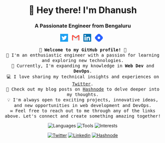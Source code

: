 <h1 align="center">👋 Hey there! I'm Dhanush</h1>
<h3 align="center">A Passionate Engineer from Bengaluru</h3>

<p align="center">
  <a href="https://twitter.com/dhanuks26" target="_blank"><img src="images/twitter.png" alt="Twitter" width="25"></a>&nbsp;&nbsp;
  <a href="mailto:dhanushks001@gmail.com"><img src="images/gmail.png" alt="Gmail" width="25"></a>&nbsp;&nbsp;
   <a href="https://www.linkedin.com/in/dhanush-k-s-a5720a1b9/"><img src="images/linkedin.png" alt="Linkedin" width="25"></a>&nbsp;&nbsp;
  <a href="https://dhanushks.hashnode.dev/"><img src="images/hashnode.png" alt="Hashnode" width="25"></a>&nbsp;&nbsp;
</p>

<p align="center">
  <samp>
    <b>🌟 Welcome to my GitHub profile! 🌟</b><br>
    🚀 I'm an enthusiastic engineer with a passion for learning and exploring new technologies.<br>
    🌱 Currently, I'm expanding my knowledge in <b>Web Dev</b> and <b>DevOps</b>.<br>
    💻 I love sharing my technical insights and experiences on <a href="https://twitter.com/dhanuks26" target="_blank">Twitter</a>.<br>
    📝 Check out my blog posts on <a href="https://dhanushks.hashnode.dev/" target="_blank">Hashnode</a> to delve deeper into my thoughts.<br>
    💡 I'm always open to exciting projects, innovative ideas, and new opportunities in web development and DevOps.<br>
    ✉️ Feel free to reach out to me through any of the links above. Let's connect and create something amazing together! 
  </samp>
</p>

<p align="center">
  <img src="https://img.shields.io/badge/Languages-JavaScript,%20HTML,%20CSS,%20Java,%20Python-brightgreen" alt="Languages">
  <img src="https://img.shields.io/badge/Tools-AWS,%20Docker,%20k8s-orange" alt="Tools">
  <img src="https://img.shields.io/badge/Interests-DevOps%20|%20Web%20Dev-purple" alt="Interests">
</p>

<p align="center">
  <a href="https://twitter.com/dhanuks26"><img src="https://img.shields.io/twitter/follow/dhanuks26?style=social" alt="Twitter"></a>
   <a href=""https://www.linkedin.com/in/dhanush-k-s-a5720a1b9/"><img src="https://img.shields.io/badge/Linkedin-Follow-blue" alt="Linkedin"></a>
  <a href="https://hashnode.com/@dhanushks"><img src="https://img.shields.io/badge/Hashnode-Follow-blue" alt="Hashnode"></a>
</p>
